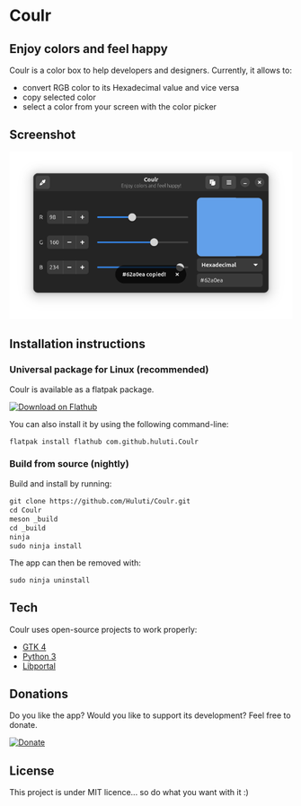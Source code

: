 # Coulr

## Enjoy colors and feel happy

Coulr is a color box to help developers and designers. Currently, it allows to:
  - convert RGB color to its Hexadecimal value and vice versa
  - copy selected color
  - select a color from your screen with the color picker

## Screenshot

![alt tag](data/screenshots/screen1.png)

## Installation instructions

### Universal package for Linux (recommended)

Coulr is available as a flatpak package.

<a href='https://flathub.org/apps/details/com.github.huluti.Coulr'><img width='240' alt='Download on Flathub' src='https://flathub.org/assets/badges/flathub-badge-en.png'/></a>

You can also install it by using the following command-line:

    flatpak install flathub com.github.huluti.Coulr

### Build from source (nightly)

Build and install by running:

    git clone https://github.com/Huluti/Coulr.git
    cd Coulr
    meson _build
    cd _build
    ninja
    sudo ninja install

The app can then be removed with:

    sudo ninja uninstall

## Tech

Coulr uses open-source projects to work properly:

- [GTK 4](https://www.gtk.org)
- [Python 3](https://www.python.org)
- [Libportal](https://github.com/flatpak/libportal)

## Donations

Do you like the app? Would you like to support its development? Feel free to donate.

[![Donate](https://img.shields.io/badge/Donate-PayPal-green.svg)](https://paypal.me/hposnic)

## License

This project is under MIT licence... so do what you want with it :)
